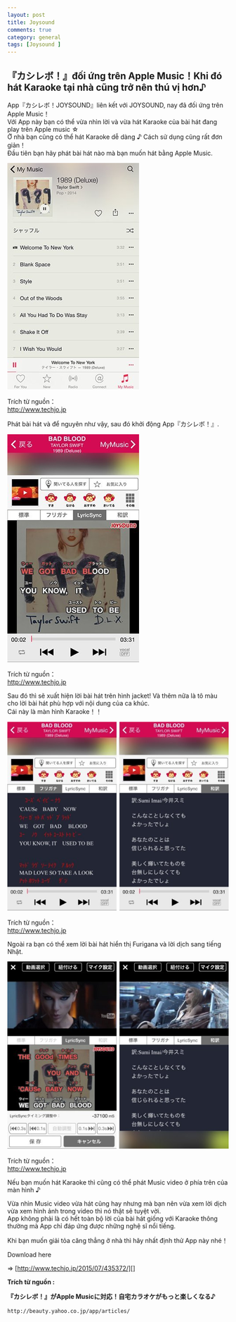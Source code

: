 ```yaml
---
layout: post  
title: Joysound  
comments: true  
category: general  
tags: [Joysound ]
---
```


## 『カシレボ！』đối ứng trên Apple Music！Khi đó hát Karaoke tại nhà cũng trở nên thú vị hơn♪

App『カシレボ！JOYSOUND』liên kết với  JOYSOUND, nay đã đối ứng trên  Apple Music！  
Với App này bạn có thể vừa nhìn lời và vừa hát Karaoke của bài hát đang play  trên  Apple music ☆  
Ở nhà bạn cũng có thể hát Karaoke dễ dàng ♪ Cách sử dụng cũng rất đơn giản！  
Đầu tiên bạn hãy phát bài hát nào mà bạn muốn hát bằng Apple Music.  

![image](/res/joysound/1.jpeg)

Trích từ nguồn：  
http://www.techjo.jp

Phát bài hát và để nguyên như vậy, sau đó khởi động App『カシレボ！』.

![image](/res/joysound/2.jpeg)

Trích từ nguồn：  
http://www.techjo.jp

Sau đó thì sẽ xuất hiện lời bài hát trên hình  jacket! Và thêm nữa là tô màu cho lời bài hát phù hợp với nội dung của ca khúc.  
Cái này là màn hình Karaoke！！

![image](/res/joysound/3.jpeg)

Trích từ nguồn：  
http://www.techjo.jp

Ngoài ra bạn có thể xem lời bài hát hiển thị Furigana và lời dịch sang tiếng Nhật.

![image](/res/joysound/4.jpeg)

Trích từ nguồn：  
http://www.techjo.jp

Nếu bạn muốn hát Karaoke thì cũng có thể phát Music video ở phía trên của màn hình ♪

Vừa nhìn Music video vừa hát cũng hay nhưng mà bạn nên vừa xem lời dịch vừa xem hình ảnh trong video thì nó thật sẽ tuyệt vời.  
App không phải là có hết toàn bộ lời của bài hát giống với Karaoke thông thường mà App chỉ đáp ứng được những nghệ sĩ nổi tiếng.  

Khi bạn muốn giải tỏa căng thẳng ở nhà thì hãy nhất định thử App này nhé！

Download here

=> [http://www.techjo.jp/2015/07/435372/][]

 [http://www.techjo.jp/2015/07/435372/]: http://www.techjo.jp/2015/07/435372/
**Trích từ nguồn :** 

**『カシレボ！』がApple Musicに対応！自宅カラオケがもっと楽しくなる♪**

`http://beauty.yahoo.co.jp/app/articles/ `


